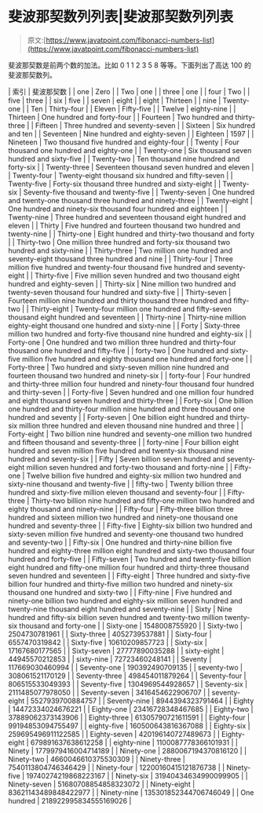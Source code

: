 # 斐波那契数列列表|斐波那契数列列表

> 原文:[https://www.javatpoint.com/fibonacci-numbers-list](https://www.javatpoint.com/fibonacci-numbers-list)

斐波那契数是前两个数的加法。比如 0 1 1 2 3 5 8 等等。下面列出了高达 100 的斐波那契数列。

| 索引 | 斐波那契数 |
| one | Zero |
| Two | one |
| three | one |
| four | Two |
| five | three |
| six | five |
| seven | eight |
| eight | Thirteen |
| nine | Twenty-one |
| Ten | Thirty-four |
| Eleven | Fifty-five |
| Twelve | eighty-nine |
| Thirteen | One hundred and forty-four |
| Fourteen | Two hundred and thirty-three |
| Fifteen | Three hundred and seventy-seven |
| Sixteen | Six hundred and ten |
| Seventeen | Nine hundred and eighty-seven |
| Eighteen | 1597 |
| Nineteen | Two thousand five hundred and eighty-four |
| Twenty | Four thousand one hundred and eighty-one |
| Twenty-one | Six thousand seven hundred and sixty-five |
| Twenty-two | Ten thousand nine hundred and forty-six |
| Twenty-three | Seventeen thousand seven hundred and eleven |
| Twenty-four | Twenty-eight thousand six hundred and fifty-seven |
| Twenty-five | Forty-six thousand three hundred and sixty-eight |
| Twenty-six | Seventy-five thousand and twenty-five |
| Twenty-seven | One hundred and twenty-one thousand three hundred and ninety-three |
| Twenty-eight | One hundred and ninety-six thousand four hundred and eighteen |
| Twenty-nine | Three hundred and seventeen thousand eight hundred and eleven |
| Thirty | Five hundred and fourteen thousand two hundred and twenty-nine |
| Thirty-one | Eight hundred and thirty-two thousand and forty |
| Thirty-two | One million three hundred and forty-six thousand two hundred and sixty-nine |
| Thirty-three | Two million one hundred and seventy-eight thousand three hundred and nine |
| Thirty-four | Three million five hundred and twenty-four thousand five hundred and seventy-eight |
| Thirty-five | Five million seven hundred and two thousand eight hundred and eighty-seven |
| Thirty-six | Nine million two hundred and twenty-seven thousand four hundred and sixty-five |
| Thirty-seven | Fourteen million nine hundred and thirty thousand three hundred and fifty-two |
| Thirty-eight | Twenty-four million one hundred and fifty-seven thousand eight hundred and seventeen |
| Thirty-nine | Thirty-nine million eighty-eight thousand one hundred and sixty-nine |
| Forty | Sixty-three million two hundred and forty-five thousand nine hundred and eighty-six |
| Forty-one | One hundred and two million three hundred and thirty-four thousand one hundred and fifty-five |
| forty-two | One hundred and sixty-five million five hundred and eighty thousand one hundred and forty-one |
| Forty-three | Two hundred and sixty-seven million nine hundred and fourteen thousand two hundred and ninety-six |
| forty-four | Four hundred and thirty-three million four hundred and ninety-four thousand four hundred and thirty-seven |
| Forty-five | Seven hundred and one million four hundred and eight thousand seven hundred and thirty-three |
| Forty-six | One billion one hundred and thirty-four million nine hundred and three thousand one hundred and seventy |
| Forty-seven | One billion eight hundred and thirty-six million three hundred and eleven thousand nine hundred and three |
| Forty-eight | Two billion nine hundred and seventy-one million two hundred and fifteen thousand and seventy-three |
| forty-nine | Four billion eight hundred and seven million five hundred and twenty-six thousand nine hundred and seventy-six |
| Fifty | Seven billion seven hundred and seventy-eight million seven hundred and forty-two thousand and forty-nine |
| Fifty-one | Twelve billion five hundred and eighty-six million two hundred and sixty-nine thousand and twenty-five |
| fifty-two | Twenty billion three hundred and sixty-five million eleven thousand and seventy-four |
| Fifty-three | Thirty-two billion nine hundred and fifty-one million two hundred and eighty thousand and ninety-nine |
| Fifty-four | Fifty-three billion three hundred and sixteen million two hundred and ninety-one thousand one hundred and seventy-three |
| Fifty-five | Eighty-six billion two hundred and sixty-seven million five hundred and seventy-one thousand two hundred and seventy-two |
| Fifty-six | One hundred and thirty-nine billion five hundred and eighty-three million eight hundred and sixty-two thousand four hundred and forty-five |
| Fifty-seven | Two hundred and twenty-five billion eight hundred and fifty-one million four hundred and thirty-three thousand seven hundred and seventeen |
| Fifty-eight | Three hundred and sixty-five billion four hundred and thirty-five million two hundred and ninety-six thousand one hundred and sixty-two |
| Fifty-nine | Five hundred and ninety-one billion two hundred and eighty-six million seven hundred and twenty-nine thousand eight hundred and seventy-nine |
| Sixty | Nine hundred and fifty-six billion seven hundred and twenty-two million twenty-six thousand and forty-one |
| Sixty-one | 1548008755920 |
| Sixty-two | 2504730781961 |
| Sixty-three | 4052739537881 |
| Sixty-four | 6557470319842 |
| Sixty-five | 10610209857723 |
| Sixty-six | 17167680177565 |
| Sixty-seven | 27777890035288 |
| sixty-eight | 44945570212853 |
| sixty-nine | 72723460248141 |
| Seventy | 117669030460994 |
| Seventy-one | 190392490709135 |
| seventy-two | 308061521170129 |
| Seventy-three | 498454011879264 |
| Seventy-four | 806515533049393 |
| Seventy-five | 1304969544928657 |
| Seventy-six | 2111485077978050 |
| Seventy-seven | 3416454622906707 |
| seventy-eight | 5527939700884757 |
| Seventy-nine | 8944394323791464 |
| Eighty | 14472334024676221 |
| Eighty-one | 23416728348467685 |
| Eighty-two | 37889062373143906 |
| Eighty-three | 61305790721611591 |
| Eighty-four | 99194853094755497 |
| eighty-five | 160500643816367088 |
| Eighty-six | 259695496911122585 |
| Eighty-seven | 420196140727489673 |
| Eighty-eight | 679891637638612258 |
| eighty-nine | 1100087778366101931 |
| Ninety | 1779979416004714189 |
| Ninety-one | 2880067194370816120 |
| Ninety-two | 4660046610375530309 |
| Ninety-three | 7540113804746346429 |
| Ninety-four | 12200160415121876738 |
| Ninety-five | 19740274219868223167 |
| Ninety-six | 31940434634990099905 |
| Ninety-seven | 51680708854858323072 |
| Ninety-eight | 83621143489848422977 |
| Ninety-nine | 135301852344706746049 |
| One hundred | 218922995834555169026 |